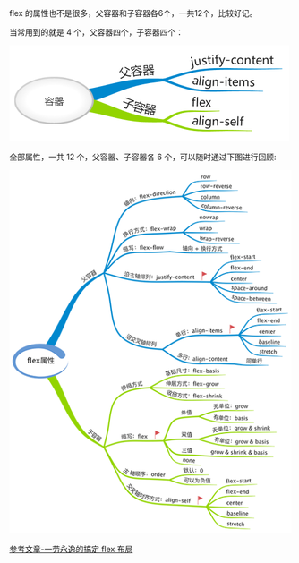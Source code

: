 
flex 的属性也不是很多，父容器和子容器各6个，一共12个，比较好记。

当常用到的就是 4 个，父容器四个，子容器四个：

![常用的四个属性](./flex1.png)

全部属性，一共 12 个，父容器、子容器各 6 个，可以随时通过下图进行回顾:

![全部属性](./flex.png)

[参考文章-一劳永逸的搞定 flex 布局](https://juejin.im/post/58e3a5a0a0bb9f0069fc16bb)
